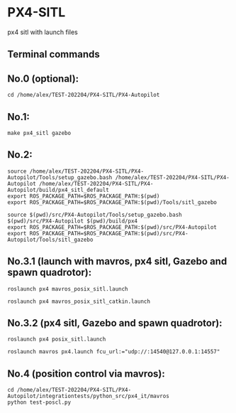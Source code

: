 # PX4-SITL
px4 sitl with launch files

## Terminal commands
## No.0 (optional):
```
cd /home/alex/TEST-202204/PX4-SITL/PX4-Autopilot
```

## No.1:
```
make px4_sitl gazebo
```

## No.2:
```
source /home/alex/TEST-202204/PX4-SITL/PX4-Autopilot/Tools/setup_gazebo.bash /home/alex/TEST-202204/PX4-SITL/PX4-Autopilot /home/alex/TEST-202204/PX4-SITL/PX4-Autopilot/build/px4_sitl_default
export ROS_PACKAGE_PATH=$ROS_PACKAGE_PATH:$(pwd)
export ROS_PACKAGE_PATH=$ROS_PACKAGE_PATH:$(pwd)/Tools/sitl_gazebo
```
```
source $(pwd)/src/PX4-Autopilot/Tools/setup_gazebo.bash $(pwd)/src/PX4-Autopilot $(pwd)/build/px4
export ROS_PACKAGE_PATH=$ROS_PACKAGE_PATH:$(pwd)/src/PX4-Autopilot
export ROS_PACKAGE_PATH=$ROS_PACKAGE_PATH:$(pwd)/src/PX4-Autopilot/Tools/sitl_gazebo
```

## No.3.1 (launch with mavros, px4 sitl, Gazebo and spawn quadrotor):
```
roslaunch px4 mavros_posix_sitl.launch
```
```
roslaunch px4 mavros_posix_sitl_catkin.launch
```
## No.3.2 (px4 sitl, Gazebo and spawn quadrotor):
```
roslaunch px4 posix_sitl.launch
```
```
roslaunch mavros px4.launch fcu_url:="udp://:14540@127.0.0.1:14557"
```

## No.4 (position control via mavros):
```
cd /home/alex/TEST-202204/PX4-SITL/PX4-Autopilot/integrationtests/python_src/px4_it/mavros
python test-poscl.py 
```
